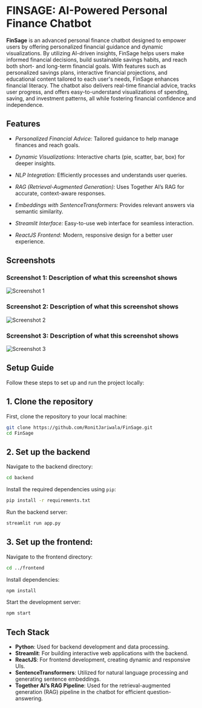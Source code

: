 
# FINSAGE: AI-Powered Personal Finance Chatbot

**FinSage** is an advanced personal finance chatbot designed to empower users by offering personalized financial guidance and dynamic visualizations. By utilizing AI-driven insights, FinSage helps users make informed financial decisions, build sustainable savings habits, and reach both short- and long-term financial goals. With features such as personalized savings plans, interactive financial projections, and educational content tailored to each user's needs, FinSage enhances financial literacy. The chatbot also delivers real-time financial advice, tracks user progress, and offers easy-to-understand visualizations of spending, saving, and investment patterns, all while fostering financial confidence and independence.




## Features

- *Personalized Financial Advice:* Tailored guidance to help manage finances and reach goals.

- *Dynamic Visualizations:* Interactive charts (pie, scatter, bar, box) for deeper insights.

- *NLP Integration:* Efficiently processes and understands user queries.

- *RAG (Retrieval-Augmented Generation):* Uses Together AI’s RAG for accurate, context-aware responses.

- *Embeddings with SentenceTransformers:* Provides relevant answers via semantic similarity.

- *Streamlit Interface:* Easy-to-use web interface for seamless interaction.

- *ReactJS Frontend:* Modern, responsive design for a better user experience.



## Screenshots

### Screenshot 1: Description of what this screenshot shows
![Screenshot 1](Screenshots/Screenshot1.png)

### Screenshot 2: Description of what this screenshot shows
![Screenshot 2](Screenshots/Screenshot2.png)

### Screenshot 3: Description of what this screenshot shows
![Screenshot 3](Screenshots/Screenshot3.png)





## Setup Guide

Follow these steps to set up and run the project locally:

## 1. Clone the repository

First, clone the repository to your local machine:

```bash
git clone https://github.com/RonitJariwala/FinSage.git
cd FinSage
```

## 2. Set up the backend

 Navigate to the backend directory:

  ```bash
  cd backend
  ```

Install the required dependencies using `pip`:

  ```bash
  pip install -r requirements.txt
  ```

Run the backend server:

  ```bash
  streamlit run app.py
  ```

## 3. Set up the frontend:

Navigate to the frontend directory:

```bash
cd ../frontend
```

Install dependencies:

```bash
npm install
```

Start the development server:

```bash
npm start
```
## Tech Stack

- **Python**: Used for backend development and data processing.
- **Streamlit**: For building interactive web applications with the backend.
- **ReactJS**: For frontend development, creating dynamic and responsive UIs.
- **SentenceTransformers**: Utilized for natural language processing and generating sentence embeddings.
- **Together AI’s RAG Pipeline**: Used for the retrieval-augmented generation (RAG) pipeline in the chatbot for efficient question-answering.

